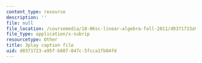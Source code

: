 ```yaml
---
content_type: resource
description: ''
file: null
file_location: /coursemedia/18-06sc-linear-algebra-fall-2011/d0371723a95fb607847c5fcca1fb04fd_MsIvs_6vC38.srt
file_type: application/x-subrip
resourcetype: Other
title: 3play caption file
uid: d0371723-a95f-b607-847c-5fcca1fb04fd
---
```

